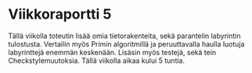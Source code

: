 # Viikkoraportti 5

Tällä viikolla toteutin lisää omia tietorakenteita, sekä parantelin labyrintin tulostusta. Vertailin myös Primin algoritmillä ja 
peruuttavalla haulla luotuja labyrinttejä enemmän keskenään. Lisäsin myös testejä, sekä tein 
Checkstylemuutoksia.  Tällä viikolla aikaa kului 5 tuntia.
